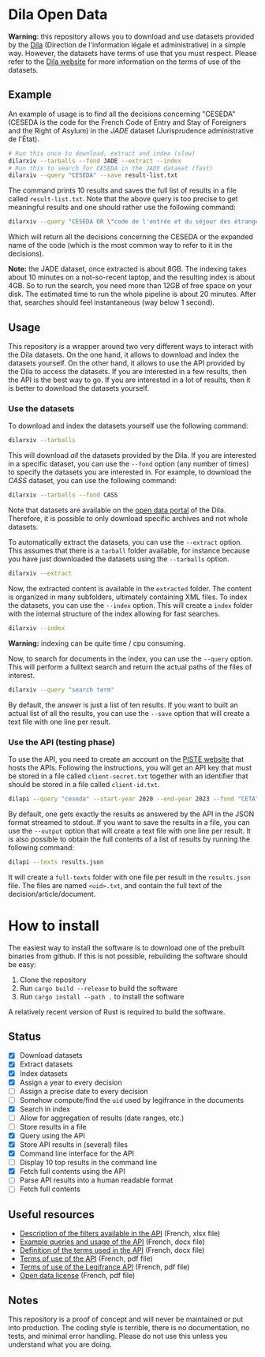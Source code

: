 # Dila Open Data 

**Warning**: this repository allows you to download and use datasets provided by
the [Dila][dila] (Direction de l'information légale et administrative) in a
simple way. However, the datasets have terms of use that you must respect.
Please refer to the [Dila website][donnees-juridiques] for more information on
the terms of use of the datasets. 

## Example 

An example of usage is to find all the decisions concerning "CESEDA" (CESEDA is
the code for the French Code of Entry and Stay of Foreigners and the Right of
Asylum) in the *JADE* dataset (Jurisprudence administrative de l'État).

```bash
# Run this once to download, extract and index (slow)
dilarxiv --tarballs --fond JADE --extract --index
# Run this to search for CESEDA in the JADE dataset (fast)
dilarxiv --query "CESEDA" --save result-list.txt
```

The command prints 10 results and saves the full list of results in a file
called `result-list.txt`. Note that the above query is too precise to 
get meaningful results and one should rather use the following command:

```bash
dilarxiv --query "CESEDA OR \"code de l'entrée et du séjour des étrangers et du droit d'asile\""
```

Which will return all the decisions concerning the CESEDA or the expanded name
of the code (which is the most common way to refer to it in the decisions).

**Note:** the JADE dataset, once extracted is about 8GB. The indexing takes
about 10 minutes on a not-so-recent laptop, and the resulting index is about
4GB. So to run the search, you need more than 12GB of free space on your disk.
The estimated time to run the whole pipeline is about 20 minutes. After that,
searches should feel instantaneous (way below 1 second).

## Usage

This repository is a wrapper around two very different ways to interact with
the Dila datasets. On the one hand, it allows to download and index the
datasets yourself. On the other hand, it allows to use the API provided by the
Dila to access the datasets. If you are interested in a few results, then the
API is the best way to go. If you are interested in a lot of results, then it
is better to download the datasets yourself.

### Use the datasets

To download and index the datasets yourself use the following command:

```bash
dilarxiv --tarballs 
```

This will download *all* the datasets provided by the Dila. If you are
interested in a specific dataset, you can use the `--fond` option (any
number of times) to specify the datasets you are interested in. For example, to
download the *CASS* dataset, you can use the following command:

```bash
dilarxiv --tarballs --fond CASS
```

Note that datasets are available on the [open data portal][dila-opendata] of
the Dila. Therefore, it is possible to only download specific archives
and not whole datasets.

To automatically extract the datasets, you can use the `--extract` option. This
assumes that there is a `tarball` folder available, for instance because you
have just downloaded the datasets using the `--tarballs` option. 

```bash
dilarxiv --extract
```

Now, the extracted content is available in the `extracted` folder. The content
is organized in many subfolders, ultimately containing XML files.
To index the datasets, you can use the `--index` option. This will create a
`index` folder with the internal structure of the index allowing for fast
searches.

```bash
dilarxiv --index
```

**Warning:** indexing can be quite time / cpu consuming.

Now, to search for documents in the index, you can use the `--query` option. This
will perform a fulltext search and return the actual paths of
the files of interest.

```bash
dilarxiv --query "search term"
```

By default, the answer is just a list of ten results. If you want to built an
actual list of all the results, you can use the `--save` option that will
create a text file with one line per result.


### Use the API (testing phase)

To use the API, you need to create an account on
the [PISTE website][piste-api] that hosts the APIs. Following the
instructions, you will get an API key that must be stored in 
a file called `client-secret.txt` together with an identifier
that should be stored in a file called `client-id.txt`. 

```bash
dilapi --query "ceseda" --start-year 2020 --end-year 2023 --fond "CETAT"
```

By default, one gets exactly the results as answered by the API in the JSON
format streamed to stdout. If you want to save the results in a file, you can
use the `--output` option that will create a text file with one line per result. 
It is also possible to obtain the full contents of a list of results
by running the following command:

```bash
dilapi --texts results.json
```

It will create a `full-texts` folder with one file per result in the
`results.json` file. The files are named `<uid>.txt`, and contain the full text
of the decision/article/document.

# How to install

The easiest way to install the software is to download
one of the prebuilt binaries from github. If this is not
possible, rebuilding the software should be easy:

1. Clone the repository
2. Run `cargo build --release` to build the software
3. Run `cargo install --path .` to install the software

A relatively recent version of Rust is required to build the software.

## Status

- [x] Download datasets
- [x] Extract datasets
- [x] Index datasets
- [x] Assign a year to every decision
- [ ] Assign a precise date to every decision
- [ ] Somehow compute/find the `uid` used by legifrance in the documents
- [x] Search in index
- [ ] Allow for aggregation of results (date ranges, etc.)
- [ ] Store results in a file
- [x] Query using the API
- [x] Store API results in (several) files
- [x] Command line interface for the API
- [ ] Display 10 top results in the command line
- [x] Fetch full contents using the API
- [ ] Parse API results into a human readable format
- [ ] Fetch full contents

## Useful resources

- [Description of the filters available in the API][dila-doc] (French, xlsx file)
- [Example queries and usage of the API][dila-api-ex] (French, docx file)
- [Definition of the terms used in the API][dila-lexique] (French, docx file)
- [Terms of use of the API][dila-terms] (French, pdf file)
- [Terms of use of the Legifrance API][legifrance-terms] (French, pdf file)
- [Open data license][etalab-data-license-2] (French, pdf file)

## Notes

This repository is a proof of concept and will never be maintained or put into
production. The coding style is terrible, there is no documentation, no tests,
and minimal error handling. Please do not use this unless you understand what
you are doing.

[dila]: https://www.dila.premier-ministre.gouv.fr/
[donnees-juridiques]: https://www.dila.premier-ministre.gouv.fr/services/repertoire-des-informations-publiques/les-donnees-juridiques
[dila-opendata]: https://echanges.dila.gouv.fr/OPENDATA/
[piste-api]: https://piste.gouv.fr/

[dila-doc]: https://www.legifrance.gouv.fr/contenu/Media/Files/pied-de-page/description-des-tris-et-filtres-de-l-api.xlsx
[dila-api-ex]: https://www.legifrance.gouv.fr/contenu/Media/Files/pied-de-page/exemples-d-utilisation-de-l-api.docx
[dila-lexique]: https://www.legifrance.gouv.fr/contenu/Media/files/lexique-api-lgf.docx
[dila-terms]: https://piste.gouv.fr/images/com_apiportal/CGU/cgu_portal_FR.pdf
[legifrance-terms]: https://www.legifrance.gouv.fr/contenu/Media/files/pied-de-page/cgu-legifrance-api-vf-15-12-2022_0.pdf
[etalab-data-license-2]: https://www.etalab.gouv.fr/wp-content/uploads/2017/04/ETALAB-Licence-Ouverte-v2.0.pdf
